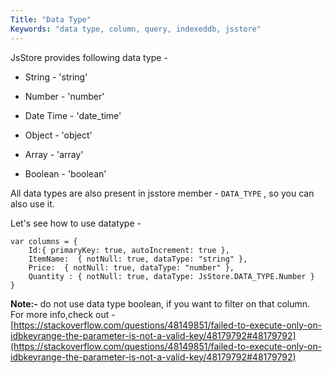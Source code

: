 ```yaml
---
Title: "Data Type"
Keywords: "data type, column, query, indexeddb, jsstore"
---
```


JsStore provides following data type - 

* String - 'string'

* Number - 'number'

* Date Time - 'date_time'

* Object - 'object'  

* Array - 'array'

* Boolean - 'boolean'

All data types are also present in jsstore member - `DATA_TYPE` , so you can also use it.

Let's see how to use datatype - 

```
var columns = {
    Id:{ primaryKey: true, autoIncrement: true },
    ItemName:  { notNull: true, dataType: "string" },
    Price:  { notNull: true, dataType: "number" },
    Quantity : { notNull: true, dataType: JsStore.DATA_TYPE.Number }
}
```

**Note:-** do not use data type boolean, if you want to filter on that column. For more info,check out - [https://stackoverflow.com/questions/48149851/failed-to-execute-only-on-idbkeyrange-the-parameter-is-not-a-valid-key/48179792#48179792](https://stackoverflow.com/questions/48149851/failed-to-execute-only-on-idbkeyrange-the-parameter-is-not-a-valid-key/48179792#48179792)
 
